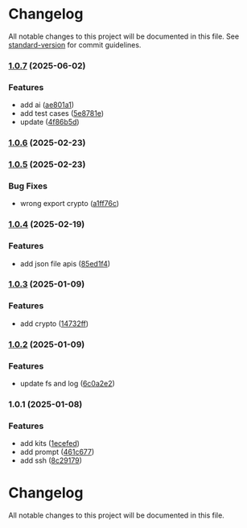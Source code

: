 # Changelog

All notable changes to this project will be documented in this file. See [standard-version](https://github.com/conventional-changelog/standard-version) for commit guidelines.

### [1.0.7](https://github.com/ustinian-wang/node-kit/compare/v1.0.6...v1.0.7) (2025-06-02)


### Features

* add ai ([ae801a1](https://github.com/ustinian-wang/node-kit/commit/ae801a1379f1cb06723f7fff8f7e7120fb4b9122))
* add test cases ([5e8781e](https://github.com/ustinian-wang/node-kit/commit/5e8781e39790102d5e54f77994f6a5fd98a0d021))
* update ([4f86b5d](https://github.com/ustinian-wang/node-kit/commit/4f86b5dd8c27ce695e5d4653ea1b45fe6fe9b399))

### [1.0.6](https://github.com/ustinian-wang/node-kit/compare/v1.0.5...v1.0.6) (2025-02-23)

### [1.0.5](https://github.com/ustinian-wang/node-kit/compare/v1.0.4...v1.0.5) (2025-02-23)


### Bug Fixes

* wrong export crypto ([a1ff76c](https://github.com/ustinian-wang/node-kit/commit/a1ff76cd59c0eb22055d4d390521fc670f2bb2cd))

### [1.0.4](https://github.com/ustinian-wang/node-kit/compare/v1.0.3...v1.0.4) (2025-02-19)


### Features

* add json file apis ([85ed1f4](https://github.com/ustinian-wang/node-kit/commit/85ed1f46645853ca1c5cf516e2aebb73160d2a43))

### [1.0.3](https://github.com/ustinian-wang/node-kit/compare/v1.0.2...v1.0.3) (2025-01-09)


### Features

* add crypto ([14732ff](https://github.com/ustinian-wang/node-kit/commit/14732ff6f60d607eadfc8f65196127a4da4e2e02))

### [1.0.2](https://github.com/ustinian-wang/node-kit/compare/v1.0.1...v1.0.2) (2025-01-09)


### Features

* update fs and log ([6c0a2e2](https://github.com/ustinian-wang/node-kit/commit/6c0a2e27f8b74d149d952d003537322bbb41707b))

### 1.0.1 (2025-01-08)


### Features

* add kits ([1ecefed](https://github.com/ustinian-wang/node-kit/commit/1ecefed93c4b2f9ff98b654cf12eac4ae0f48b69))
* add prompt ([461c677](https://github.com/ustinian-wang/node-kit/commit/461c677149f281f7b4f460153d0ae98f3ea8ecfc))
* add ssh ([8c29179](https://github.com/ustinian-wang/node-kit/commit/8c2917902b31be64b28ee0d8dddb2b028f6e815a))

# Changelog

All notable changes to this project will be documented in this file. 